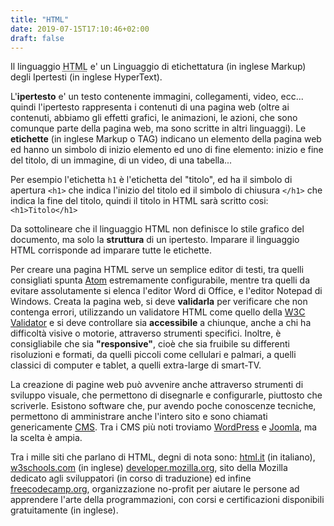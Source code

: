 ```yaml
---
title: "HTML"
date: 2019-07-15T17:10:46+02:00
draft: false
---
```


<p>Il linguaggio <abbr title="HyperText Markup Language">HTML</abbr> e' un Linguaggio di etichettatura (in inglese Markup) degli Ipertesti (in inglese HyperText).</p>

<p>L'<strong>ipertesto</strong> e' un testo contenente immagini, collegamenti, video, ecc... quindi l'ipertesto rappresenta i contenuti di una pagina web (oltre ai contenuti, abbiamo gli effetti grafici, le animazioni, le azioni, che sono comunque parte della pagina web, ma sono scritte in altri linguaggi). Le <strong>etichette</strong> (in inglese Markup o TAG) indicano un elemento della pagina web ed hanno un simbolo di inizio elemento ed uno di fine elemento: inizio e fine del titolo, di un immagine, di un video, di una tabella...</p>

<p>Per esempio l'etichetta <code>h1</code> è l'etichetta del "titolo", ed ha il simbolo di apertura <code>&lt;h1&gt;</code> che indica l'inizio del titolo ed il simbolo di chiusura <code>&lt;/h1&gt;</code> che indica la fine del titolo, quindi il titolo in HTML sarà scritto cosi: <code>&lt;h1&gt;Titolo&lt;/h1&gt;</code></p>

<p>Da sottolineare che il linguaggio HTML non definisce lo stile grafico del documento, ma solo la <strong>struttura</strong> di un ipertesto. Imparare il linguaggio HTML corrisponde ad imparare tutte le etichette.</p>

<p>Per creare una pagina HTML serve un semplice editor di testi, tra quelli consigliati spunta <a href="https://atom.io/">Atom</a> estremamente configurabile, mentre tra quelli da evitare assolutamente si elenca l'editor Word di Office, e l'editor Notepad di Windows. Creata la pagina web, si deve <strong>validarla</strong> per verificare che non contenga errori, utilizzando un validatore HTML come quello della <a href="https://validator.w3.org/">W3C Validator</a> e si deve controllare sia <strong>accessibile</strong> a chiunque, anche a chi ha difficoltà visive o motorie, attraverso strumenti specifici. <!-- TODO add tools--> Inoltre, è consigliabile che sia <strong>"responsive"</strong>, cioè che sia fruibile su differenti risoluzioni e formati, da quelli piccoli come cellulari e palmari, a quelli classici di computer e tablet, a quelli extra-large di smart-TV. <!-- TODO add tools--></p>

<p>La creazione di pagine web può avvenire anche attraverso strumenti di sviluppo visuale, che permettono di disegnarle e configurarle, piuttosto che scriverle. Esistono software che, pur avendo poche conoscenze tecniche, permettono di amministrare anche l'intero sito e sono chiamati genericamente <a href="https://it.wikipedia.org/wiki/Content_management_system">CMS</a>. Tra i CMS più noti troviamo <a href="https://wordpress.org/">WordPress</a> e <a href="https://www.joomla.org/">Joomla</a>, ma la scelta è ampia.</p>

<p>Tra i mille siti che parlano di HTML, degni di nota sono:
    <a href="https://www.html.it/guide/guida-html/">html.it</a> (in italiano),
    <a href="https://www.w3schools.com/html/">w3schools.com</a> (in inglese)
    <a href="https://developer.mozilla.org/it/docs/Web/HTML">developer.mozilla.org</a>, sito della Mozilla dedicato agli sviluppatori (in corso di traduzione) ed infine
    <a href="https://guide.freecodecamp.org/html/">freecodecamp.org</a>, organizzazione no-profit per aiutare le persone ad apprendere l'arte della programmazioni, con corsi e certificazioni disponibili gratuitamente (in inglese).</p>

